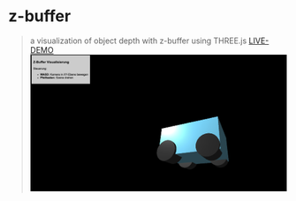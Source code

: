 # z-buffer
> a visualization of object depth with z-buffer using THREE.js
[LIVE-DEMO](https://vquynh.github.io/z-buffer/)
![Screenshot](Screenshot.png "Screenshot")